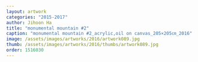 ```yaml
---
layout: artwork
categories: "2015-2017"
author: Jihoon Ha
title: "monumental mountain #2"
caption: "monumental mountain #2_acrylic,oil on canvas_205×205㎝_2016"
image: /assets/images/artworks/2016/artwork089.jpg
thumb: /assets/images/artworks/2016/thumbs/artwork089.jpg
order: 1516030
---
```

